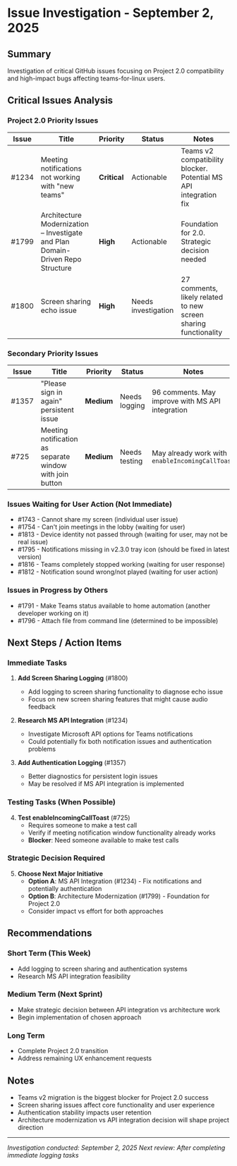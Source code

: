# Issue Investigation - September 2, 2025

## Summary
Investigation of critical GitHub issues focusing on Project 2.0 compatibility and high-impact bugs affecting teams-for-linux users.

## Critical Issues Analysis

### Project 2.0 Priority Issues

| Issue | Title | Priority | Status | Notes |
|-------|-------|----------|--------|-------|
| #1234 | Meeting notifications not working with "new teams" | **Critical** | Actionable | Teams v2 compatibility blocker. Potential MS API integration fix |
| #1799 | Architecture Modernization – Investigate and Plan Domain-Driven Repo Structure | **High** | Actionable | Foundation for 2.0. Strategic decision needed |
| #1800 | Screen sharing echo issue | **High** | Needs investigation | 27 comments, likely related to new screen sharing functionality |

### Secondary Priority Issues

| Issue | Title | Priority | Status | Notes |
|-------|-------|----------|--------|-------|
| #1357 | "Please sign in again" persistent issue | **Medium** | Needs logging | 96 comments. May improve with MS API integration |
| #725 | Meeting notification as separate window with join button | **Medium** | Needs testing | May already work with `enableIncomingCallToast` |

### Issues Waiting for User Action (Not Immediate)

- #1743 - Cannot share my screen (individual user issue)
- #1754 - Can't join meetings in the lobby (waiting for user)
- #1813 - Device identity not passed through (waiting for user, may not be real issue)
- #1795 - Notifications missing in v2.3.0 tray icon (should be fixed in latest version)
- #1816 - Teams completely stopped working (waiting for user response)
- #1812 - Notification sound wrong/not played (waiting for user action)

### Issues in Progress by Others

- #1791 - Make Teams status available to home automation (another developer working on it)
- #1796 - Attach file from command line (determined to be impossible)

## Next Steps / Action Items

### Immediate Tasks

1. **Add Screen Sharing Logging** (#1800)
   - Add logging to screen sharing functionality to diagnose echo issue
   - Focus on new screen sharing features that might cause audio feedback

2. **Research MS API Integration** (#1234)
   - Investigate Microsoft API options for Teams notifications
   - Could potentially fix both notification issues and authentication problems

3. **Add Authentication Logging** (#1357)
   - Better diagnostics for persistent login issues
   - May be resolved if MS API integration is implemented

### Testing Tasks (When Possible)

4. **Test enableIncomingCallToast** (#725)
   - Requires someone to make a test call
   - Verify if meeting notification window functionality already works
   - **Blocker**: Need someone available to make test calls

### Strategic Decision Required

5. **Choose Next Major Initiative**
   - **Option A**: MS API Integration (#1234) - Fix notifications and potentially authentication
   - **Option B**: Architecture Modernization (#1799) - Foundation for Project 2.0
   - Consider impact vs effort for both approaches

## Recommendations

### Short Term (This Week)
- Add logging to screen sharing and authentication systems
- Research MS API integration feasibility

### Medium Term (Next Sprint)
- Make strategic decision between API integration vs architecture work
- Begin implementation of chosen approach

### Long Term
- Complete Project 2.0 transition
- Address remaining UX enhancement requests

## Notes
- Teams v2 migration is the biggest blocker for Project 2.0 success
- Screen sharing issues affect core functionality and user experience  
- Authentication stability impacts user retention
- Architecture modernization vs API integration decision will shape project direction

---
*Investigation conducted: September 2, 2025*
*Next review: After completing immediate logging tasks*